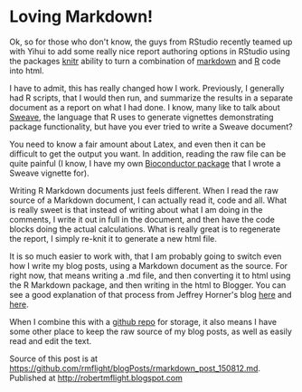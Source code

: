 # Loving Markdown!

Ok, so for those who don't know, the guys from RStudio recently teamed up with
Yihui to add some really nice report authoring options in RStudio using the 
packages [knitr][kLink] ability to turn a combination of [markdown][mLink] and
[R][rLink] code into html. 

I have to admit, this has really changed how I work. Previously, I generally had
R scripts, that I would then run, and summarize the results in a separate document
as a report on what I had done. I know, many like to talk about [Sweave][sLink], 
the language that R uses to generate vignettes demonstrating package functionality,
but have you ever tried to write a Sweave document?

You need to know a fair amount about Latex, and even then it can be difficult to
get the output you want. In addition, reading the raw file can be quite painful 
(I know, I have my own [Bioconductor package][bLink] that I wrote a Sweave
vignette for).

Writing R Markdown documents just feels different. When I read the raw source
of a Markdown document, I can actually read it, code and all. What is really
sweet is that instead of writing about what I am doing in the comments, I write
it out in full in the document, and then have the code blocks doing the actual
calculations. What is really great is to regenerate the report, I simply re-knit
it to generate a new html file.

It is so much easier to work with, that I am probably going to switch even how
I write my blog posts, using a Markdown document as the source. For right now,
that means writing a .md file, and then converting it to html using the R Markdown
package, and then writing in the html to Blogger. You can see a good explanation
of that process from Jeffrey Horner's blog [here][jhLink1] and [here][jhLink2].

When I combine this with a [github repo][ghLink] for storage, it also means I have 
some other place to keep the raw source of my blog posts, as well as easily read
and edit the text.

Source of this post is at https://github.com/rmflight/blogPosts/rmarkdown_post_150812.md.
Published at http://robertmflight.blogspot.com


[kLink]: http://yihui.name/knitr
[mLink]: http://daringfireball.net/projects/markdown/
[rLink]: http://www.r-project.org
[sLink]: http://www.statistik.lmu.de/~leisch/Sweave/
[bLink]: https://github.com/rmflight/categoryCompare
[jhLink1]: http://jeffreyhorner.tumblr.com/post/25804518110/blog-with-r-markdown-and-tumblr-part-i
[jhLink2]: http://jeffreyhorner.tumblr.com/post/25943954723/blog-with-r-markdown-and-tumblr-part-ii
[ghLink]: https://github.com/rmflight/blogPosts